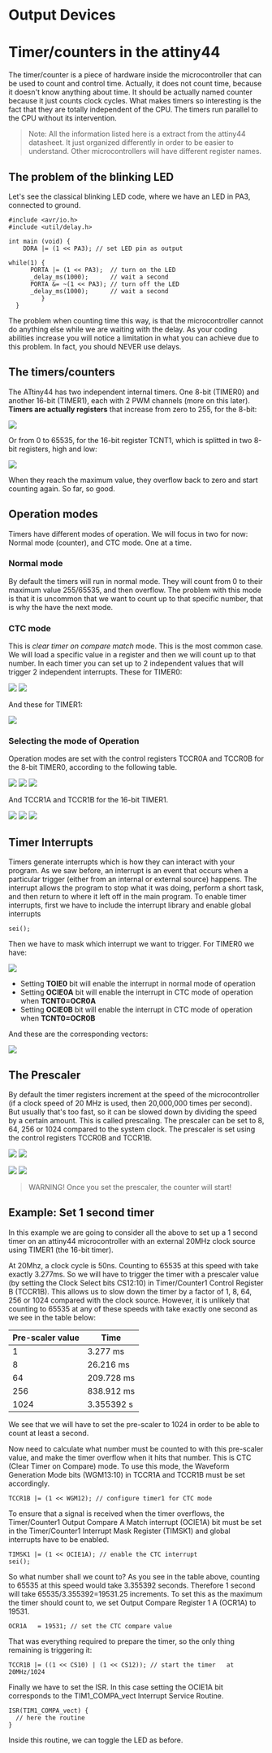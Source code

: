 # Output Devices

# Timer/counters in the attiny44
The timer/counter is a piece of hardware inside the microcontroller that can be used to count and control time. Actually, it does not count time, because it doesn't know anything about time. It should be actually named counter because it just counts clock cycles. What makes timers so interesting is the fact that they are totally independent of the CPU. The timers run parallel to the CPU without its intervention.

> Note: All the information listed here is a extract from the attiny44 datasheet. It just organized differently in order to be easier to understand. Other microcontrollers will have different register names.

## The problem of the blinking LED
Let's see the classical blinking LED code, where we have an LED in PA3, connected to ground.
```
#include <avr/io.h>
#include <util/delay.h>

int main (void) {
    DDRA |= (1 << PA3); // set LED pin as output

while(1) {           
      PORTA |= (1 << PA3);  // turn on the LED
      _delay_ms(1000);      // wait a second
      PORTA &= ~(1 << PA3); // turn off the LED
      _delay_ms(1000);      // wait a second
         }
  }
  ```
The problem when counting time this way, is that the microcontroller cannot do anything else while we are waiting with the delay. As your coding abilities increase you will notice a limitation in what you can achieve due to this problem. In fact, you should NEVER use delays.

## The timers/counters
The ATtiny44 has two independent internal timers. One 8-bit (TIMER0) and another 16-bit (TIMER1), each with 2 PWM channels (more on this later). **Timers are actually registers** that increase from zero to 255, for the 8-bit:

![](/img/timercounter/tcnt0.png)

Or from 0 to 65535, for the 16-bit register TCNT1, which is splitted in two 8-bit registers, high and low:

![](/img/timercounter/tcnt1.png)

When they reach the maximum value, they overflow back to zero and start counting again. So far, so good.

## Operation modes
Timers have different modes of operation. We will focus in two for now: Normal mode (counter), and CTC mode. One at a time.

### Normal mode
By default the timers will run in normal mode. They will count from 0 to their maximum value 255/65535, and then overflow. The problem with this mode is that it is uncommon that we want to count up to that specific number, that is why the have the next mode.

### CTC mode
This is *clear timer on compare match* mode. This is the most common case. We will load a specific value in a register and then we will count up to that number. In each timer you can set up to 2 independent values that will trigger 2 independent interrupts. These for TIMER0:

![](/img/timercounter/ocr0a.png)
![](/img/timercounter/ocr0b.png)

And these for TIMER1:

![](/img/timercounter/ocr1ab.png)

### Selecting the mode of Operation
Operation modes are set with the control registers TCCR0A and TCCR0B for the 8-bit TIMER0, according to the following table.

![](/img/timercounter/tccr0a.png)
![](/img/timercounter/tccr0b.png)
![](/img/timercounter/timer0-wgm.png)

And TCCR1A and TCCR1B for the 16-bit TIMER1.

![](/img/timercounter/tccr1a.png)
![](/img/timercounter/tccr1b.png)
![](/img/timercounter/timer1-wgm.png)

## Timer Interrupts
Timers generate interrupts which is how they can interact with your program. As we saw before, an interrupt is an event that occurs when a particular trigger (either from an internal or external source) happens. The interrupt allows the program to stop what it was doing, perform a short task, and then return to where it left off in the main program. To enable timer interrupts, first we have to include the interrupt library and enable global interrupts

`sei();`

Then we have to mask which interrupt we want to trigger. For TIMER0 we have:

![](/img/timercounter/timsk0.png)

* Setting **TOIE0** bit will enable the interrupt in normal mode of operation
* Setting **OCIE0A** bit will enable the interrupt in CTC mode of operation when **TCNT0=OCR0A**
* Setting **OCIE0B** bit will enable the interrupt in CTC mode of operation when **TCNT0=OCR0B**

And these are the corresponding vectors:

![](/img/interrupts/vectors.png)

## The Prescaler
By default the timer registers increment at the speed of the microcontroller (if a clock speed of 20 MHz is used, then 20,000,000 times per second). But usually that's too fast, so it can be slowed down by dividing the speed by a certain amount. This is called prescaling. The prescaler can be set to 8, 64, 256 or 1024 compared to the system clock. The prescaler is set using the control registers TCCR0B and TCCR1B.

![](/img/timercounter/tccr0b.png)
![](/img/timercounter/timer0-prescaler.png)

![](/img/timercounter/tccr1b.png)
![](/img/timercounter/timer1-prescaler.png)

> WARNING! Once you set the prescaler, the counter will start!

## Example: Set 1 second timer
In this example we are going to consider all the above to set up a 1 second timer on an attiny44 microcontroller with an external 20MHz clock source using TIMER1 (the 16-bit timer).

At 20Mhz, a clock cycle is 50ns. Counting to 65535 at this speed with take exactly 3.277ms. So we will have to trigger the timer with a prescaler value (by setting the Clock Select bits CS12:10) in Timer/Counter1 Control Register B (TCCR1B). This allows us to slow down the timer by a factor of 1, 8, 64, 256 or 1024 compared with the clock source. However, it is unlikely that counting to 65535 at any of these speeds with take exactly one second as we see in the table below:

Pre-scaler value | Time
--- | ---
1 | 3.277 ms
8 | 26.216 ms
64 | 209.728 ms
256 | 838.912 ms
1024 | 3.355392 s

We see that we will have to set the pre-scaler to 1024 in order to be able to count at least a second.

Now need to calculate what number must be counted to with this pre-scaler value, and make the timer overflow when it hits that number. This is CTC (Clear Timer on Compare) mode. To use this mode, the Waveform Generation Mode bits (WGM13:10) in TCCR1A and TCCR1B must be set accordingly.

`TCCR1B |= (1 << WGM12); // configure timer1 for CTC mode`

To ensure that a signal is received when the timer overflows, the Timer/Counter1 Output Compare A Match interrupt (OCIE1A) bit must be set in the Timer/Counter1 Interrupt Mask Register (TIMSK1) and global interrupts have to be enabled.

```
TIMSK1 |= (1 << OCIE1A); // enable the CTC interrupt
sei();
```
So what number shall we count to? As you see in the table above, counting to 65535 at this speed would take 3.355392 seconds. Therefore 1 second will take 65535/3.355392=19531.25 increments. To set this as the maximum the timer should count to, we set Output Compare Register 1 A (OCR1A) to 19531.

`OCR1A   = 19531; // set the CTC compare value`

That was everything required to prepare the timer, so the only thing remaining is triggering it:

`TCCR1B |= ((1 << CS10) | (1 << CS12)); // start the timer   at 20MHz/1024`

Finally we have to set the ISR. In this case setting the OCIE1A bit corresponds to the TIM1_COMPA_vect Interrupt Service Routine.
```
ISR(TIM1_COMPA_vect) {
  // here the routine
}
```
Inside this routine, we can toggle the LED as before.
